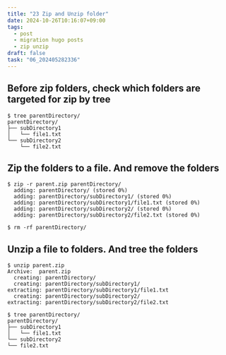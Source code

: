 ```yaml
---
title: "23 Zip and Unzip folder"
date: 2024-10-26T10:16:07+09:00
tags:
  - post
  - migration hugo posts
  - zip unzip
draft: false
task: "06_202405282336"
---
```


## Before zip folders, check which folders are targeted for zip by tree
```
$ tree parentDirectory/
parentDirectory/
├── subDirectory1
│   └── file1.txt
└── subDirectory2
    └── file2.txt
```

## Zip the folders to a file. And remove the folders
```
$ zip -r parent.zip parentDirectory/
  adding: parentDirectory/ (stored 0%)
  adding: parentDirectory/subDirectory1/ (stored 0%)
  adding: parentDirectory/subDirectory1/file1.txt (stored 0%)
  adding: parentDirectory/subDirectory2/ (stored 0%)
  adding: parentDirectory/subDirectory2/file2.txt (stored 0%)

$ rm -rf parentDirectory/
```

## Unzip a file to folders. And tree the folders
```
$ unzip parent.zip 
Archive:  parent.zip
  creating: parentDirectory/
  creating: parentDirectory/subDirectory1/
extracting: parentDirectory/subDirectory1/file1.txt  
  creating: parentDirectory/subDirectory2/
extracting: parentDirectory/subDirectory2/file2.txt  

$ tree parentDirectory/
parentDirectory/
├── subDirectory1
│   └── file1.txt
└── subDirectory2
└── file2.txt
```
